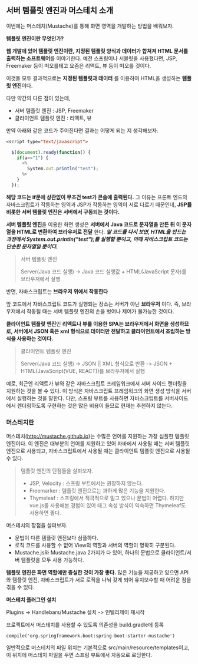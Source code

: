 ## 서버 템플릿 엔진과 머스테치 소개

이번에는 머스테치(Mustache)를 통해 화면 영역을 개발하는 방법을 배워보자.



**템플릿 엔진이란 무엇인가?**

**웹 개발에 있어 템플릿 엔진이란, 지정된 템플릿 양식과 데이터가 합쳐져 HTML 문서를 출력하는 소프트웨어**를 이야기한다. 예전 스프링이나 서블릿을 사용했다면, JSP, Freemaker 등이 떠오를테고 요즘은 리액트, 뷰 등이 떠오를 것이다.

이것들 모두 결과적으로는 **지정된 템플릿과 데이터** 를 이용하여 HTML을 생성하는 **템플릿 엔진**이다. 

다만 약간의 다른 점이 있는데,

- 서버 템플릿 엔진 : JSP, Freemaker
- 클라이언트 템플릿 엔진 : 리액트, 뷰

만약 아래와 같은 코드가 주어진다면 결과는 어떻게 되는 지 생각해보자.

~~~jsp
<script type="text/javascript">

  $(document).ready(function() {
    if(a=="1") {
      <%
      	System.out.println("test");
      %>
    }
  });
~~~

**해당 코드는 if문에 상관없이 무조건 test가 콘솔에 출력된다.** 그 이유는 프론트 엔드의 자바스크립트가 작동하는 영역과 JSP가 작동하는 영역이 서로 다르기 때문인데, **JSP를 비롯한 서버 템플릿 엔진은 서버에서 구동되는 것이다.**

**서버 템플릿 엔진**을 이용한 화면 생성은 **서버에서 Java 코드로 문자열을 만든 뒤 이 문자열을 HTML로 변환하여 브라우저로 전달** 한다. ***앞 코드를 다시 보면, HTML을 만드는 과정에서 System.out.println("test");를 실행할 뿐이고, 이때 자바스크립트 코드는 단순한 문자열일 뿐이다.***

> 서버 템플릿 엔진
>
> Server(Java 코드 실행) -> Java 코드 실행값 + HTML(JavaScript 문자)를 브라우저에서 실행

반면, 자바스크립트는 **브라우저 위에서 작동한다**

앞 코드에서 자바스크립트 코드가 실행되는 장소는 서버가 아닌 **브라우저** 이다. 즉, 브라우저에서 작동될 때는 서버 템플릿 엔진의 손을 벗어나 제어가 불가능한 것이다. 

**클라이언트 템플릿 엔진**인 **리액트나 뷰를 이용한 SPA는 브라우저에서 화면을 생성하므로, 서버에서 JSON 혹은 xml 형식으로 데이터만 전달하고 클라이언트에서 조립하는 방식을 사용하는 것이다.**

> 클라이언트 템플릿 엔진
>
> Server(Java 코드 실행) -> JSON || XML 형식으로 반환 -> JSON + HTML(JavaScript(VUE, REACT))를 브라우저에서 실행

예로, 최근엔 리액트가 뷰와 같은 자바스크립트 프레임워크에서 서버 사이드 렌더링을 지원하는 것을 볼 수 있다. 이 방식은 자바스크립트 프레임워크의 화면 생성 방식을 서버에서 실행하는 것을 말한다. 다만, 스프링 부트를 사용하면 자바스크립트를 서버사이드에서 렌더링하도록 구현하는 것은 많은 비용이 들므로 현재는 추천하지 않는다.



### 머스테치란

머스테치(http://mustache.github.io)는 수많은 언어를 지원하는 가장 심플한 템플릿 엔진이다. 이 엔진은 대부분의 언어를 지원하고 있어 자바에서 사용될 때는 서버 템플릿 엔진으로 사용되고, 자바스크립트에서 사용될 때는 클라이언트 템플릿 엔진으로 사용될 수 있다.

> 템플릿 엔진의 단점들을 살펴보자.
>
> - JSP, Velocity : 스프링 부트에서는 권장하지 않는다.
> - Freemarker : 템플릿 엔진으로는 과하게 많은 기능을 지원한다.
> - Thymeleaf : 스프링에서 적극적으로 밀고 있으나 문법이 어렵다. 하지만 vue.js를 사용해본 경험이 있어 태그 속성 방식이 익숙하면 Thymeleaf도 사용하면 좋다.

머스테치의 장점을 살펴보자.

- 문법이 다른 템플릿 엔진보다 심플하다.
- 로직 코드를 사용할 수 없어 View의 역할과 서버의 역할이 명확히 구분된다.
- Mustache.js와 Mustache.java 2가지가 다 있어, 하나의 문법으로 클라이언트/서버 템플릿을 모두 사용 가능하다.

**템플릿 엔진은 화면 역할에만 충실한 것이 가장 좋다.** 많은 기능을 제공하고 있으면 API와 템플릿 엔진, 자바스크립트가 서로 로직을 나눠 갖게 되어 유지보수할 때 어려운 점을 겪을 수 있다.



**머스테치 플러그인 설치**

Plugins -> Handlebars/Mustache 설치 -> 인텔리제이 재시작

프로젝트에서 머스테치를 사용할 수 있도록 의존성을 build.gradle에 등록

~~~
compile('org.springframework.boot:spring-boot-starter-mustache')
~~~

일반적으로 머스테치의 파일 위치는 기본적으로 src/main/resource/templates이고, 이 위치에 머스테치 파일을 두면 스프링 부트에서 자동으로 로딩한다.